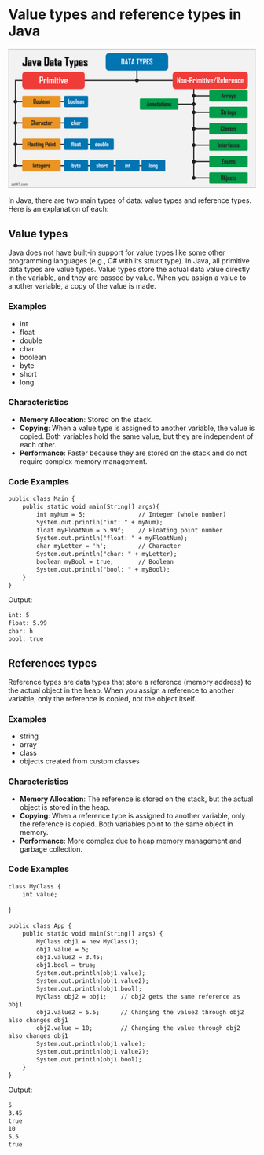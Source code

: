 
# Value types and reference types in Java
![alt text](https://github.com/Zaniiiii/Fpt-Assignment1/blob/main/Assignment1/images/valueVSreferences.png?raw=true)

In Java, there are two main types of data: value types and reference types. Here is an explanation of each:

## Value types
Java does not have built-in support for value types like some other programming languages (e.g., C# with its struct type). In Java, all primitive data types are value types. Value types store the actual data value directly in the variable, and they are passed by value. When you assign a value to another variable, a copy of the value is made.

### Examples

- int
- float
- double
- char
- boolean
- byte
- short
- long

### Characteristics

- **Memory Allocation**: Stored on the stack.
- **Copying**: When a value type is assigned to another variable, the value is copied. Both variables hold the same value, but they are independent of each other.
- **Performance**: Faster because they are stored on the stack and do not require complex memory management.

### Code Examples
```
public class Main {
    public static void main(String[] args){
        int myNum = 5;               // Integer (whole number)
        System.out.println("int: " + myNum);
        float myFloatNum = 5.99f;    // Floating point number
        System.out.println("float: " + myFloatNum);
        char myLetter = 'h';         // Character
        System.out.println("char: " + myLetter);
        boolean myBool = true;       // Boolean
        System.out.println("bool: " + myBool);
    }
}
```

Output:
```
int: 5
float: 5.99
char: h
bool: true
```

## References types
Reference types are data types that store a reference (memory address) to the actual object in the heap. When you assign a reference to another variable, only the reference is copied, not the object itself.

### Examples

- string
- array
- class
- objects created from custom classes

### Characteristics

- **Memory Allocation**: The reference is stored on the stack, but the actual object is stored in the heap.
- **Copying**: When a reference type is assigned to another variable, only the reference is copied. Both variables point to the same object in memory.
- **Performance**: More complex due to heap memory management and garbage collection.

### Code Examples
```
class MyClass {
    int value;

}

public class App {
    public static void main(String[] args) {
        MyClass obj1 = new MyClass();
        obj1.value = 5;
        obj1.value2 = 3.45;
        obj1.bool = true;
        System.out.println(obj1.value);
        System.out.println(obj1.value2);
        System.out.println(obj1.bool);
        MyClass obj2 = obj1;    // obj2 gets the same reference as obj1
        obj2.value2 = 5.5;      // Changing the value2 through obj2 also changes obj1
        obj2.value = 10;        // Changing the value through obj2 also changes obj1
        System.out.println(obj1.value);
        System.out.println(obj1.value2);
        System.out.println(obj1.bool);
    }
}
```

Output:
```
5
3.45
true
10
5.5
true
```
